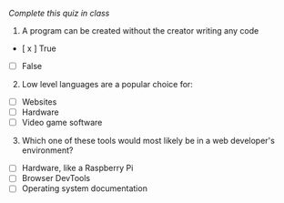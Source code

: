 *Complete this quiz in class*

1. A program can be created without the creator writing any code

- [ x ] True
- [ ] False

2. Low level languages are a popular choice for:

- [ ] Websites
- [ ] Hardware
- [ ] Video game software

3. Which one of these tools would most likely be in a web developer's environment?

- [ ] Hardware, like a Raspberry Pi
- [ ] Browser DevTools
- [ ] Operating system documentation
